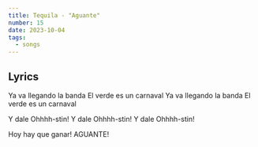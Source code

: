```yaml
---
title: Tequila - "Aguante"
number: 15
date: 2023-10-04
tags:
  - songs
---
```


## Lyrics

Ya va llegando la banda
El verde es un carnaval
Ya va llegando la banda
El verde es un carnaval

Y dale Ohhhh-stin!
Y dale Ohhhh-stin!
Y dale Ohhhh-stin!

Hoy hay que ganar! AGUANTE!
